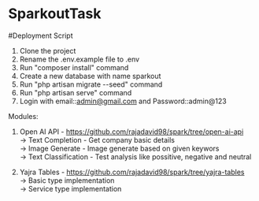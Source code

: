 # SparkoutTask

#Deployment Script
1. Clone the project
2. Rename the .env.example file to .env
3. Run "composer install" command
4. Create a new database with name sparkout
5. Run "php artisan migrate --seed" command
6. Run "php artisan serve" command
7. Login with email::admin@gmail.com and Password::admin@123



Modules:
1. Open AI API - https://github.com/rajadavid98/spark/tree/open-ai-api <br>
   -> Text Completion     - Get company basic details <br>
   -> Image Generate      - Image generate based on given keywors <br>
   -> Text Classification - Test analysis like possitive, negative and neutral <br>

2. Yajra Tables - https://github.com/rajadavid98/spark/tree/yajra-tables <br>
   -> Basic type implementation <br>
   -> Service type implementation <br>
